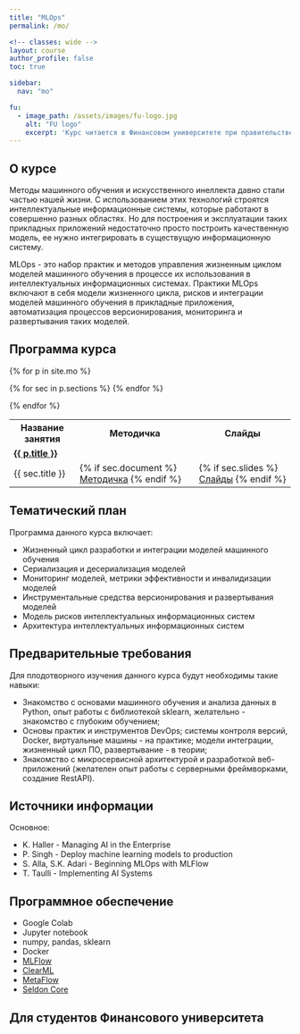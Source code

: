 ```yaml
---
title: "MLOps"
permalink: /mo/

<!-- classes: wide -->
layout: course
author_profile: false
toc: true

sidebar:
  nav: "mo"

fu:
  - image_path: /assets/images/fu-logo.jpg
    alt: "FU logo"
    excerpt: 'Курс читается в Финансовом университете при правительстве РФ (Департамент анализа данных и машинного обучения), направление "Прикладная информатика"'
---
```




О курсе
---

Методы машинного обучения и искусственного инеллекта давно стали частью нашей жизни. С использованием этих технологий строятся интеллектуальные информационные системы, которые работают в совершенно разных областях. Но для построения и эксплуатации таких прикладных приложений недостаточно просто построить качественную модель, ее нужно интегрировать в существущую информационную систему.

MLOps - это набор практик и методов управления жизненным циклом моделей машинного обучения в процессе их использования в интеллектуальных информационных системах. Практики MLOps включают в себя модели жизненного цикла, рисков и интеграции моделей машинного обучения в прикладные приложения, автоматизация процессов версионирования, мониторинга и развертывания таких моделей.

## Программа курса

<table>
  <tr>
    <th> Название занятия </th>
    <th> Методичка </th>
    <!-- <th> Видео </th> -->
    <th> Слайды </th>
    <!-- <th> Тест </th> -->
  </tr>

{% for p in site.mo %}
  <tr>
    <td colspan="5" class=""> <a href="{{ p.url }}"> <b> {{ p.title }} </b> </a>  </td>
  </tr> 
  {% for sec in p.sections %}
    <tr>
      <td> {{ sec.title }} </td>
      <td> {% if sec.document %}
        <a href="{{ sec.document }}">Методичка</a>
      {% endif %} </td>
<!--       <td> {% if sec.youtube %}
        <a href="https://www.youtube.com/watch?v={{ sec.youtube }}">Видео</a>
      {% endif %} </td> -->
      <td> {% if sec.slides %}
        <a href="{{ sec.slides }}">Слайды</a>
      {% endif %} </td>
<!--       <td> {% if sec.test %}
        <a href="{{ sec.test }}">Тест</a>
      {% endif %} </td> -->
    </tr>
  {% endfor %}

{% endfor %}

</table>

Тематический план
---
Программа данного курса включает:
* Жизненный цикл разработки и интеграции моделей машинного обучения
* Сериализация и десериализация моделей
* Мониторинг моделей, метрики эффективности и инвалидизации моделей
* Инструментальные средства версионирования и развертывания моделей
* Модель рисков интеллектуальных информационных систем
* Архитектура интеллектуальных информационных систем

Предварительные требования
---
Для плодотворного изучения данного курса будут необходимы такие навыки:
* Знакомство с основами машинного обучения и анализа данных в Python, опыт работы с библиотекой sklearn, желательно - знакомство с глубоким обучением;
* Основы практик и инструментов DevOps; системы контроля версий, Docker, виртуальные машины - на практике; модели интеграции, жизненный цикл ПО, развертывание - в теории; 
* Знакомство с микросервисной архитектурой и разработкой веб-приложений (желателен опыт работы с серверными фреймворками, создание RestAPI).


## Источники информации

Основное:
* K. Haller - Managing AI in the Enterprise
* P. Singh - Deploy machine learning models to production
* S. Alla, S.K. Adari - Beginning MLOps with MLFlow
* T. Taulli - Implementing AI Systems

<!-- Интернет-ресурсы:
* [Официальная документация](http://developer.android.com)
* [Видеокурс по мобильной разработке от технопарка](https://www.youtube.com/playlist?list=PLrCZzMib1e9qLzDXvYnpnJdUsGr3t7fSu)
* [Канал StartAndroid](https://www.youtube.com/user/vitaxafication/featured)
* [Канал Traversy Media (web-технологии, react, react native)](https://www.youtube.com/user/TechGuyWeb) -->


## Программное обеспечение

* Google Colab
* Jupyter notebook
* numpy, pandas, sklearn
* Docker
* [MLFlow](https://mlflow.org/docs/latest/index.html)
* [ClearML](https://clear.ml/docs/latest/docs)
* [MetaFlow](https://metaflow.org/)
* [Seldon Core](https://docs.seldon.io/)

Для студентов Финансового университета
---

<!-- [Балльно-рейтинговая система](https://docs.google.com/document/d/1kCppFw0YwVo-jFZaZMoMcmCSoCJ58gZUKDZc4ky_SzE/edit?usp=sharing)

[Программа экзамена](https://docs.google.com/document/d/19I5il2N-HTfrfMYtxrK3caU28cLS2ZOALamjTcQuuaU/edit?usp=sharing)

[Методические указания по составлению тестовых заданий](https://docs.google.com/document/d/1zeSRD8l_7VCUbvPoKeHvHijRWHn5z4d5Vfbh0T2kLWE/edit?usp=sharing)

[Методичка по выполнению курсовой работы](https://docs.google.com/document/d/113zbEInzqOKJTEFnyd7mvhx3JklP859YfQdLdaVGosQ/edit?usp=sharing)

[Образец отзыва на курсовую](https://docs.google.com/spreadsheets/d/1N2Xn3HMlLTOKTek5emXcvIEyvT-2Evbl/edit?usp=sharing&ouid=116003821381017651142&rtpof=true&sd=true) -->
